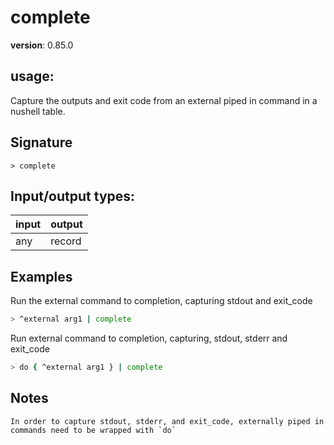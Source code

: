 # complete

**version**: 0.85.0

## **usage**:

Capture the outputs and exit code from an external piped in command in a nushell table.

## Signature

`> complete `

## Input/output types:

| input | output |
| ----- | ------ |
| any   | record |

## Examples

Run the external command to completion, capturing stdout and exit_code

```bash
> ^external arg1 | complete
```

Run external command to completion, capturing, stdout, stderr and exit_code

```bash
> do { ^external arg1 } | complete
```

## Notes

```text
In order to capture stdout, stderr, and exit_code, externally piped in commands need to be wrapped with `do`
```
